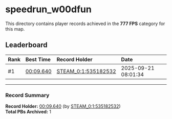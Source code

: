 # speedrun_w00dfun

This directory contains player records achieved in the **777 FPS** category for this map.

## Leaderboard

| Rank | Best Time | Record Holder | Date                |
| :--- | :-------- | :------------ | :------------------ |
| #1   | [00:09.640](./00009640_STEAM_0_1_535182532_20250921-080134.zip) | [STEAM_0:1:535182532](https://speedrun16.com/profile/STEAM_0:1:535182532)   | 2025-09-21 08:01:34 |

---

### Record Summary
**Record Holder:** [00:09.640](./00009640_STEAM_0_1_535182532_20250921-080134.zip) (by [STEAM_0:1:535182532](https://speedrun16.com/profile/STEAM_0:1:535182532))  
**Total PBs Archived:** 1